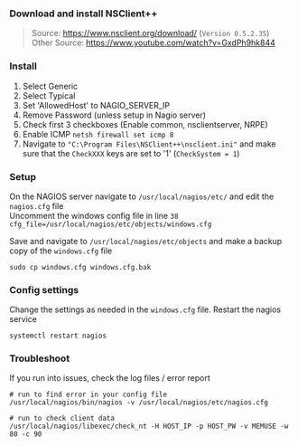 ### Download and install NSClient++
> Source: https://www.nsclient.org/download/ (```Version 0.5.2.35```)  
> Other Source: https://www.youtube.com/watch?v=GxdPh9hk844


### Install
1. Select Generic
2. Select Typical
3. Set 'AllowedHost' to NAGIO_SERVER_IP
4. Remove Password (unless setup in Nagio server)
5. Check first 3 checkboxes (Enable common, nsclientserver, NRPE)
6. Enable ICMP ```netsh firewall set icmp 8```
7. Navigate to ```"C:\Program Files\NSClient++\nsclient.ini"``` and make sure that the ```CheckXXX``` keys are set to '1' (```CheckSystem = 1```)


### Setup

On the NAGIOS server navigate to
```/usr/local/nagios/etc/``` and edit the ```nagios.cfg``` file  
Uncomment the windows config file in line ```38```
```cfg_file=/usr/local/nagios/etc/objects/windows.cfg```

Save and navigate to ```/usr/local/nagios/etc/objects```
and make a backup copy of the ```windows.cfg``` file
```
sudo cp windows.cfg windows.cfg.bak
```

### Config settings
Change the settings as needed in the ```windows.cfg``` file.
Restart the nagios service
```
systemctl restart nagios
```
### Troubleshoot
If you run into issues, check the log files / error report
```
# run to find error in your config file
/usr/local/nagios/bin/nagios -v /usr/local/nagios/etc/nagios.cfg

# run to check client data
/usr/local/nagios/libexec/check_nt -H HOST_IP -p HOST_PW -v MEMUSE -w 80 -c 90

```